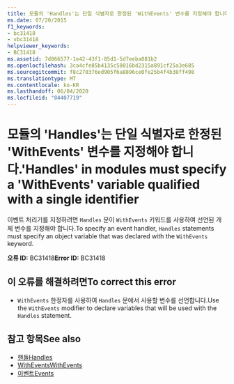 ```yaml
---
title: 모듈의 'Handles'는 단일 식별자로 한정된 'WithEvents' 변수를 지정해야 합니다.
ms.date: 07/20/2015
f1_keywords:
- bc31418
- vbc31418
helpviewer_keywords:
- BC31418
ms.assetid: 7d866577-1e42-43f1-85d1-5d7eeba881b2
ms.openlocfilehash: 3ca4cfe85b4135c58016bd2315a891cf25a3e685
ms.sourcegitcommit: f8c270376ed905f6a8896ce0fe25b4f4b38ff498
ms.translationtype: MT
ms.contentlocale: ko-KR
ms.lasthandoff: 06/04/2020
ms.locfileid: "84407719"
---
```

# <a name="handles-in-modules-must-specify-a-withevents-variable-qualified-with-a-single-identifier"></a><span data-ttu-id="de8a6-102">모듈의 'Handles'는 단일 식별자로 한정된 'WithEvents' 변수를 지정해야 합니다.</span><span class="sxs-lookup"><span data-stu-id="de8a6-102">'Handles' in modules must specify a 'WithEvents' variable qualified with a single identifier</span></span>
<span data-ttu-id="de8a6-103">이벤트 처리기를 지정하려면 `Handles` 문이 `WithEvents` 키워드를 사용하여 선언된 개체 변수를 지정해야 합니다.</span><span class="sxs-lookup"><span data-stu-id="de8a6-103">To specify an event handler, `Handles` statements must specify an object variable that was declared with the `WithEvents` keyword.</span></span>  
  
 <span data-ttu-id="de8a6-104">**오류 ID:** BC31418</span><span class="sxs-lookup"><span data-stu-id="de8a6-104">**Error ID:** BC31418</span></span>  
  
## <a name="to-correct-this-error"></a><span data-ttu-id="de8a6-105">이 오류를 해결하려면</span><span class="sxs-lookup"><span data-stu-id="de8a6-105">To correct this error</span></span>  
  
- <span data-ttu-id="de8a6-106">`WithEvents` 한정자를 사용하여 `Handles` 문에서 사용할 변수를 선언합니다.</span><span class="sxs-lookup"><span data-stu-id="de8a6-106">Use the `WithEvents` modifier to declare variables that will be used with the `Handles` statement.</span></span>  
  
## <a name="see-also"></a><span data-ttu-id="de8a6-107">참고 항목</span><span class="sxs-lookup"><span data-stu-id="de8a6-107">See also</span></span>

- [<span data-ttu-id="de8a6-108">핸들</span><span class="sxs-lookup"><span data-stu-id="de8a6-108">Handles</span></span>](../language-reference/statements/handles-clause.md)
- [<span data-ttu-id="de8a6-109">WithEvents</span><span class="sxs-lookup"><span data-stu-id="de8a6-109">WithEvents</span></span>](../language-reference/modifiers/withevents.md)
- [<span data-ttu-id="de8a6-110">이벤트</span><span class="sxs-lookup"><span data-stu-id="de8a6-110">Events</span></span>](../programming-guide/language-features/events/index.md)
